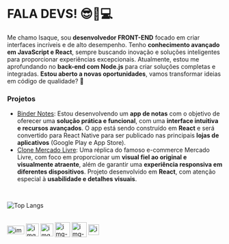 # FALA DEVS! 😎📸💻

Me chamo Isaque, sou **desenvolvedor FRONT-END** focado em criar interfaces incríveis e de alto desempenho. Tenho **conhecimento avançado em JavaScript e React**, sempre buscando inovação e soluções inteligentes para proporcionar experiências excepcionais. Atualmente, estou me aprofundando no **back-end com Node.js** para criar soluções completas e integradas. **Estou aberto a novas oportunidades**, vamos transformar ideias em código de qualidade? 🚀

### Projetos
- [Binder Notes](https://isaquessnogueira.github.io/app-notas): Estou desenvolvendo um **app de notas** com o objetivo de oferecer uma **solução prática e funcional**, com uma **interface intuitiva e recursos avançados**. O app está sendo construído em **React** e será convertido para React Native para ser publicado nas principais **lojas de aplicativos** (Google Play e App Store).
- [Clone Mercado Livre](https://isaquessnogueira.github.io/mercado-livre/): Uma réplica do famoso e-commerce Mercado Livre, com foco em proporcionar um **visual fiel ao original e visualmente atraente**, além de garantir uma **experiência responsiva em diferentes dispositivos**. Projeto desenvolvido em **React**, com atenção especial à **usabilidade e detalhes visuais**.

<br> 

![Top Langs](https://github-readme-stats.vercel.app/api/top-langs/?username=IsaqueSSNogueira&layout=compact&theme=dark)

<br>

<div style="display:inline-block;">
  <img align="center" src="https://icons.iconarchive.com/icons/cornmanthe3rd/plex/512/Other-html-5-icon.png" alt="img-HTML" width="40" height="20" /> 
  <img align="center" src="https://cdn.worldvectorlogo.com/logos/css-3.svg" alt="img-CSS" width="30" /> 
  <img align="center" src="https://www.freepnglogos.com/uploads/javascript/javascript-online-logo-for-website-0.png" alt="img-JS" width="30" /> 
  <img align="center" src="https://cdn4.iconfinder.com/data/icons/logos-3/600/React.js_logo-512.png" alt="img-React" width="35" /> 
  <img align="center" src="https://cdn.iconscout.com/icon/free/png-256/free-node-js-logo-icon-download-in-svg-png-gif-file-formats--nodejs-programming-language-pack-logos-icons-1174925.png" alt="img-Node" width="35" /> 
  <img align="center" src="https://www.freeiconspng.com/thumbs/sql-server-icon-png/sql-server-icon-png-29.png" alt="img-SQL" width="25" /> 
</div> 
